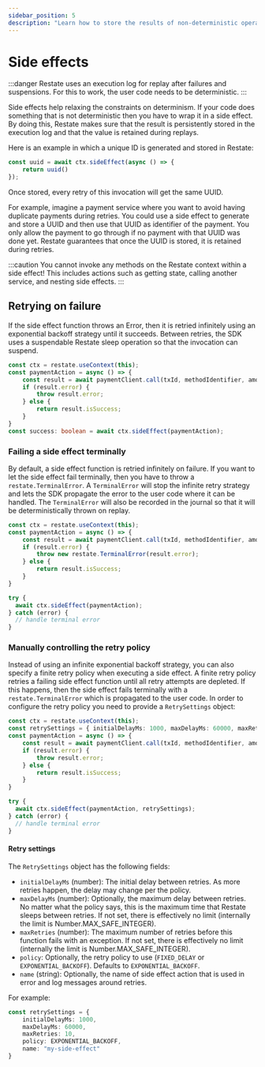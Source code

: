 ```yaml
---
sidebar_position: 5
description: "Learn how to store the results of non-deterministic operations."
---
```


# Side effects

:::danger
Restate uses an execution log for replay after failures and suspensions.
For this to work, the user code needs to be deterministic.
:::

Side effects help relaxing the constraints on determinism.
If your code does something that is not deterministic then you have to wrap it in a side effect.
By doing this, Restate makes sure that the result is persistently stored in the execution log
and that the value is retained during replays.

Here is an example in which a unique ID is generated and stored in Restate:

```typescript
const uuid = await ctx.sideEffect(async () => {
    return uuid()
});
```

Once stored, every retry of this invocation will get the same UUID.

For example, imagine a payment service where you want to avoid having duplicate payments during retries.
You could use a side effect to generate and store a UUID and then use that UUID as identifier of the payment.
You only allow the payment to go through if no payment with that UUID was done yet.
Restate guarantees that once the UUID is stored, it is retained during retries.

:::caution
You cannot invoke any methods on the Restate context within a side effect!
This includes actions such as getting state, calling another service, and nesting side effects.
:::

## Retrying on failure

If the side effect function throws an Error, then it is retried infinitely using an exponential backoff strategy until it succeeds.
Between retries, the SDK uses a suspendable Restate sleep operation so that the invocation can suspend.

```typescript
const ctx = restate.useContext(this);
const paymentAction = async () => {
    const result = await paymentClient.call(txId, methodIdentifier, amount);
    if (result.error) {
        throw result.error;
    } else {
        return result.isSuccess;
    }
}
const success: boolean = await ctx.sideEffect(paymentAction);
```

### Failing a side effect terminally

By default, a side effect function is retried infinitely on failure.
If you want to let the side effect fail terminally, then you have to throw a `restate.TerminalError`.
A `TerminalError` will stop the infinite retry strategy and lets the SDK propagate the error to the user code where it can be handled.
The `TerminalError` will also be recorded in the journal so that it will be deterministically thrown on replay.

```typescript
const ctx = restate.useContext(this);
const paymentAction = async () => {
    const result = await paymentClient.call(txId, methodIdentifier, amount);
    if (result.error) {
        throw new restate.TerminalError(result.error);
    } else {
        return result.isSuccess;
    }
}

try {
  await ctx.sideEffect(paymentAction);
} catch (error) {
  // handle terminal error
}
```

### Manually controlling the retry policy

Instead of using an infinite exponential backoff strategy, you can also specify a finite retry policy when executing a side effect.
A finite retry policy retries a failing side effect function until all retry attempts are depleted.
If this happens, then the side effect fails terminally with a `restate.TerminalError` which is propagated to the user code.
In order to configure the retry policy you need to provide a `RetrySettings` object:

```typescript
const ctx = restate.useContext(this);
const retrySettings = { initialDelayMs: 1000, maxDelayMs: 60000, maxRetries: 10 }
const paymentAction = async () => {
    const result = await paymentClient.call(txId, methodIdentifier, amount);
    if (result.error) {
        throw result.error;
    } else {
        return result.isSuccess;
    }
}

try {
  await ctx.sideEffect(paymentAction, retrySettings);
} catch (error) {
  // handle terminal error
}
```

#### Retry settings

The `RetrySettings` object has the following fields:
- `initialDelayMs` (number): The initial delay between retries. As more retries happen, the delay may change per the policy.
- `maxDelayMs` (number): Optionally, the maximum delay between retries. No matter what the policy says, this is the maximum time
  that Restate sleeps between retries. If not set, there is effectively no limit (internally the limit is Number.MAX_SAFE_INTEGER).
- `maxRetries` (number): The maximum number of retries before this function fails with an exception. If not set, there is effectively no limit (internally the limit is Number.MAX_SAFE_INTEGER).
- `policy`:  Optionally, the retry policy to use (`FIXED_DELAY` or `EXPONENTIAL_BACKOFF`). Defaults to `EXPONENTIAL_BACKOFF`.
- `name` (string): Optionally, the name of side effect action that is used in error and log messages around retries.

For example:
```typescript
const retrySettings = {
    initialDelayMs: 1000,
    maxDelayMs: 60000,
    maxRetries: 10,
    policy: EXPONENTIAL_BACKOFF,
    name: "my-side-effect"
}
```
